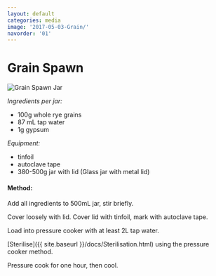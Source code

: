 ```yaml
---
layout: default
categories: media
image: '2017-05-03-Grain/'
navorder: '01'
---
```


# Grain Spawn
![Grain Spawn Jar]({{site.baseurl}}{{site.imageurl}}{{page.image}}IMG_20160125_133607.jpg)

_Ingredients per jar:_

- 100g whole rye grains  
- 87 mL tap water  
- 1g gypsum  

_Equipment:_

- tinfoil
- autoclave tape
- 380-500g jar with lid (Glass jar with metal lid)

#### Method:

Add all ingredients to 500mL jar, stir briefly.

Cover loosely with lid. Cover lid with tinfoil, mark with autoclave tape.

Load into pressure cooker with at least 2L tap water.

[Sterilise]({{ site.baseurl }}/docs/Sterilisation.html) using the pressure cooker method.

Pressure cook for one hour, then cool.
